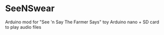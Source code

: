 # SeeNSwear
Arduino mod for "See 'n Say The Farmer Says" toy
Arduino nano + SD card to play audio files
